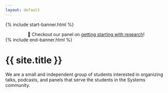 ```yaml
---
layout: default
---
```


{% include start-banner.html %}
<center>
📢 Checkout our panel on <a href="{{'/pages/events/getting-started-with-systems-research.html' | relative_url}}">getting starting with research</a>!
</center>
{% include end-banner.html %}

<br>


# {{ site.title }}
We are a small and independent group of students interested in organizing talks,
podcasts, and panels that serve the students in the Systems community.


